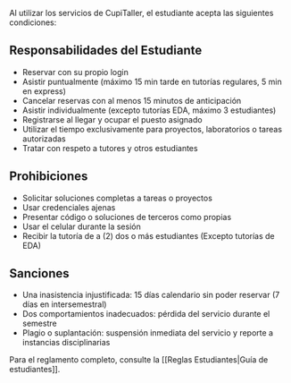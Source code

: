 
Al utilizar los servicios de CupiTaller, el estudiante acepta las siguientes condiciones:

## Responsabilidades del Estudiante
- Reservar con su propio login
- Asistir puntualmente (máximo 15 min tarde en tutorías regulares, 5 min en express)
- Cancelar reservas con al menos 15 minutos de anticipación
- Asistir individualmente (excepto tutorías EDA, máximo 3 estudiantes)
- Registrarse al llegar y ocupar el puesto asignado
- Utilizar el tiempo exclusivamente para proyectos, laboratorios o tareas autorizadas
- Tratar con respeto a tutores y otros estudiantes

## Prohibiciones
- Solicitar soluciones completas a tareas o proyectos
- Usar credenciales ajenas
- Presentar código o soluciones de terceros como propias
- Usar el celular durante la sesión
- Recibir la tutoría de a (2) dos o más estudiantes (Excepto tutorías de EDA)

## Sanciones
- Una inasistencia injustificada: 15 días calendario sin poder reservar (7 días en intersemestral)
- Dos comportamientos inadecuados: pérdida del servicio durante el semestre
- Plagio o suplantación: suspensión inmediata del servicio y reporte a instancias disciplinarias

Para el reglamento completo, consulte la [[Reglas Estudiantes|Guía de estudiantes]].